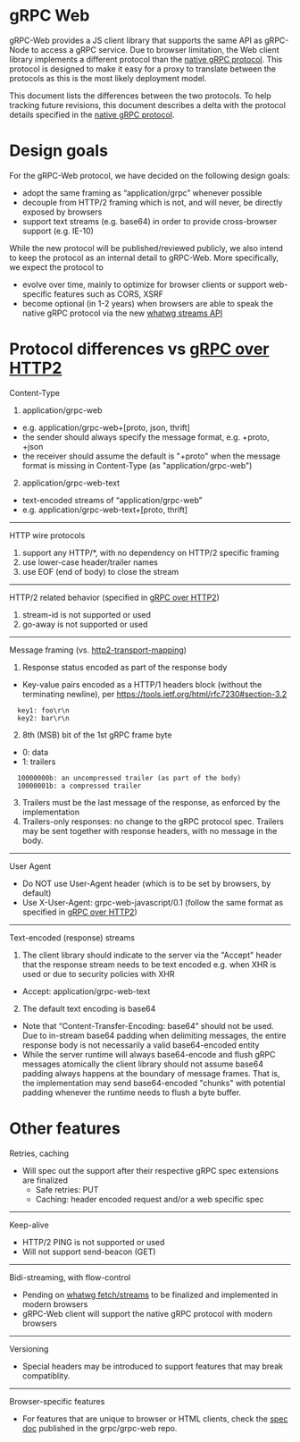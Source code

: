 # gRPC Web

gRPC-Web provides a JS client library that supports the same API
as gRPC-Node to access a gRPC service. Due to browser limitation,
the Web client library implements a different protocol than the
[native gRPC protocol](PROTOCOL-HTTP2.md).
This protocol is designed to make it easy for a proxy to translate
between the protocols as this is the most likely deployment model.

This document lists the differences between the two protocols.
To help tracking future revisions, this document describes a delta
with the protocol details specified in the
[native gRPC protocol](PROTOCOL-HTTP2.md).

# Design goals

For the gRPC-Web protocol, we have decided on the following design goals:

* adopt the same framing as “application/grpc” whenever possible
* decouple from HTTP/2 framing which is not, and will never, be directly
exposed by browsers
* support text streams (e.g. base64) in order to provide cross-browser
support (e.g. IE-10)

While the new protocol will be published/reviewed publicly, we also
intend to keep the protocol as an internal detail to gRPC-Web.
More specifically, we expect the protocol to

* evolve over time, mainly to optimize for browser clients or support
web-specific features such as CORS, XSRF
* become optional (in 1-2 years) when browsers are able to speak the native
gRPC protocol via the new [whatwg streams API](https://github.com/whatwg/streams)

# Protocol differences vs [gRPC over HTTP2](PROTOCOL-HTTP2.md)

Content-Type

1. application/grpc-web
  * e.g. application/grpc-web+[proto, json, thrift]
  * the sender should always specify the message format, e.g. +proto, +json
  * the receiver should assume the default is "+proto" when the message format is missing in Content-Type (as "application/grpc-web")
2. application/grpc-web-text
  * text-encoded streams of “application/grpc-web”
  * e.g. application/grpc-web-text+[proto, thrift]

---

HTTP wire protocols

1. support any HTTP/*, with no dependency on HTTP/2 specific framing
2. use lower-case header/trailer names
3. use EOF (end of body) to close the stream

---

HTTP/2 related behavior (specified in [gRPC over HTTP2](PROTOCOL-HTTP2.md))

1. stream-id is not supported or used
2. go-away is not supported or used

---

Message framing (vs. [http2-transport-mapping](PROTOCOL-HTTP2.md#http2-transport-mapping))

1. Response status encoded as part of the response body
  * Key-value pairs encoded as a HTTP/1 headers block (without the terminating newline), per https://tools.ietf.org/html/rfc7230#section-3.2
  ```
    key1: foo\r\n
    key2: bar\r\n
  ```
2. 8th (MSB) bit of the 1st gRPC frame byte
  * 0: data
  * 1: trailers
  ```
    10000000b: an uncompressed trailer (as part of the body)
    10000001b: a compressed trailer
  ```
3. Trailers must be the last message of the response, as enforced
by the implementation
4. Trailers-only responses: no change to the gRPC protocol spec.
Trailers may be sent together with response headers, with no message
in the body.

---

User Agent

* Do NOT use User-Agent header (which is to be set by browsers, by default)
* Use X-User-Agent: grpc-web-javascript/0.1 (follow the same format as specified in [gRPC over HTTP2](PROTOCOL-HTTP2.md))

---

Text-encoded (response) streams

1. The client library should indicate to the server via the "Accept" header that
the response stream needs to be text encoded e.g. when XHR is used or due
to security policies with XHR
  * Accept: application/grpc-web-text
2. The default text encoding is base64
  * Note that “Content-Transfer-Encoding: base64” should not be used.
  Due to in-stream base64 padding when delimiting messages, the entire
  response body is not necessarily a valid base64-encoded entity
  * While the server runtime will always base64-encode and flush gRPC messages
  atomically the client library should not assume base64 padding always
  happens at the boundary of message frames. That is, the implementation may send base64-encoded "chunks" with potential padding whenever the runtime needs to flush a byte buffer.

# Other features

Retries, caching

* Will spec out the support after their respective gRPC spec extensions
are finalized
  * Safe retries: PUT
  * Caching: header encoded request and/or a web specific spec

---

Keep-alive

* HTTP/2 PING is not supported or used
* Will not support send-beacon (GET)

---

Bidi-streaming, with flow-control

* Pending on [whatwg fetch/streams](https://github.com/whatwg/fetch) to be
finalized and implemented in modern browsers
* gRPC-Web client will support the native gRPC protocol with modern browsers

---

Versioning

* Special headers may be introduced to support features that may break compatiblity.

---

Browser-specific features

* For features that are unique to browser or HTML clients, check the [spec doc](https://github.com/grpc/grpc-web/blob/master/PROTOCOL-WEB.md) published in the grpc/grpc-web repo.
